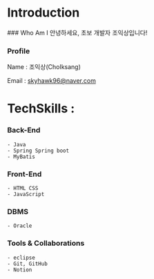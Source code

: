 <h1>Introduction</h1>
### Who Am I
안녕하세요, 초보 개발자 조익상입니다!

### Profile
Name : 조익상(ChoIksang)

Email : skyhawk96@naver.com

<h1>TechSkills : </h1>

### Back-End
	- Java
	- Spring Spring boot
	- MyBatis
### Front-End
	- HTML CSS
	- JavaScript
### DBMS
	- Oracle
### Tools & Collaborations
	- eclipse
 	- Git, GitHub
	- Notion



<!--
**iksangCho/iksangCho** is a ✨ _special_ ✨ repository because its `README.md` (this file) appears on your GitHub profile.

Here are some ideas to get you started:

- 🔭 I’m currently working on ...
- 🌱 I’m currently learning ...
- 👯 I’m looking to collaborate on ...
- 🤔 I’m looking for help with ...
- 💬 Ask me about ...
- 📫 How to reach me: ...
- 😄 Pronouns: ...
- ⚡ Fun fact: ...
-->
